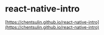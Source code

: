# react-native-intro

[https://chentsulin.github.io/react-native-intro](https://chentsulin.github.io/react-native-intro)
